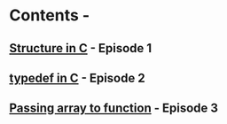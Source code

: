 #  Contents -

## [Structure in C](https://github.com/arunkalher/Code-some-Code/tree/main/C/episode%201)    -   Episode 1
## [typedef in C](https://github.com/arunkalher/Code-some-Code/tree/main/C/episode%202)    -   Episode 2
## [Passing array to function](https://github.com/arunkalher/Code-some-Code/tree/main/C/episode%202)    -   Episode 3

 